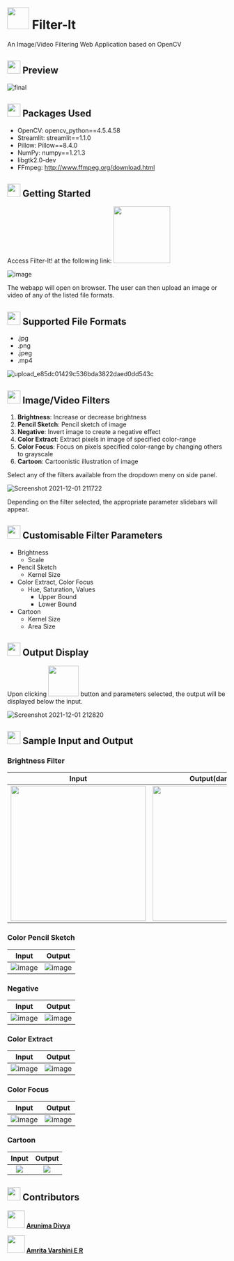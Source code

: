 # <img src="https://cdn-icons-png.flaticon.com/512/5848/5848802.png" width="50"> Filter-It 
An Image/Video Filtering Web Application based on OpenCV


## <img src="https://cdn-icons.flaticon.com/png/512/2116/premium/2116837.png?token=exp=1638376196~hmac=1bc46c817e20527c189ac726fa36371a" width="30"> Preview 

![final](https://user-images.githubusercontent.com/56351732/144272641-b50d475e-d368-4ff1-a3ed-178f0515fdf1.gif)


## <img src="https://cdn-icons.flaticon.com/png/512/3038/premium/3038089.png?token=exp=1638376160~hmac=360a42fcec6d84c3494396f1740a38a9" width="30"> Packages Used 
* OpenCV: opencv_python==4.5.4.58
* Streamlit: streamlit==1.1.0
* Pillow: Pillow==8.4.0
* NumPy: numpy==1.21.3
* libgtk2.0-dev
* FFmpeg: http://www.ffmpeg.org/download.html


## <img src="https://cdn-icons-png.flaticon.com/512/495/495530.png" width="30"> Getting Started 
Access Filter-It! at the following link: <a 
   href="https://share.streamlit.io/amvarsh/filter-it/main/filter_it.py">
  <img src="https://img.shields.io/badge/Filter--It-Streamlit-red" width=130>

</a>

![image](https://user-images.githubusercontent.com/56351732/144272956-bb0e9c7a-576f-4a38-b4c7-c1bfe3d7ef97.png)

The webapp will open on browser. The user can then upload an image or video of any of the listed file formats.


## <img src="https://cdn-icons-png.flaticon.com/512/1205/1205526.png" width="30"> Supported File Formats 
* .jpg
* .png
* .jpeg
* .mp4

![upload_e85dc01429c536bda3822daed0dd543c](https://user-images.githubusercontent.com/56351732/144273114-9e9b5d80-51c0-4b40-9765-07f13ce8dc53.png)

## <img src="https://cdn-icons-png.flaticon.com/512/3204/3204021.png" width="30"> Image/Video Filters 
1. **Brightness**: Increase or decrease brightness
2. **Pencil Sketch**: Pencil sketch of image
3. **Negative**: Invert image to create a negative effect
4. **Color Extract**: Extract pixels in image of specified color-range
5. **Color Focus**: Focus on pixels specified color-range by changing others to grayscale 
6. **Cartoon**: Cartoonistic illustration of image

Select any of the filters available from the dropdown meny on side panel.

![Screenshot 2021-12-01 211722](https://user-images.githubusercontent.com/56351732/144273146-dd66a576-76c1-4f22-a9d4-28f1bf03b4be.png)


Depending on the filter selected, the appropriate parameter slidebars will appear.

## <img src="https://cdn-icons-png.flaticon.com/512/3132/3132084.png" width="30"> Customisable Filter Parameters 

* Brightness
    * Scale
* Pencil Sketch
    * Kernel Size
* Color Extract, Color Focus
    * Hue, Saturation, Values
        * Upper Bound
        * Lower Bound
* Cartoon
    * Kernel Size
    * Area Size

## <img src="https://cdn-icons-png.flaticon.com/512/916/916054.png" width="30"> Output Display 

Upon clicking <img src="https://img.shields.io/badge/Submit-_-green" width="70"> button and parameters selected, the output will be displayed below the input.

![Screenshot 2021-12-01 212820](https://user-images.githubusercontent.com/56351732/144273242-fa485c4c-a5d5-4243-8442-e544e16419be.png)


## <img src="https://cdn-icons.flaticon.com/png/512/2914/premium/2914192.png?token=exp=1638375841~hmac=4dbf0560287ffb6f46020bb19cbbed4e" width="30"> Sample Input and Output 
### Brightness Filter
| Input | Output(darkened) | Output(brightened) |
| :---: | :---: | :---: |
|<img src="https://user-images.githubusercontent.com/56351732/143309525-d3c0835a-d24c-4647-80d4-7e25230cde9b.png" width="310">| <img src="https://user-images.githubusercontent.com/56351732/143309564-864bddce-615e-4219-ae84-a4288b80c3b8.png" width="310">| <img src="https://user-images.githubusercontent.com/56351732/143309645-4538a70d-028a-4d71-8be9-096b617a8d3e.png" width="310">|

### Color Pencil Sketch
| Input | Output |
| :---: | :---: |
| ![image](https://user-images.githubusercontent.com/56351732/144130416-3534621b-4a19-4976-b5db-025a7b6083d8.jpeg)| ![image](https://user-images.githubusercontent.com/56351732/144130426-7212f30e-a4ca-4637-b057-2239d2190f1d.jpeg) | 

### Negative
| Input | Output |
| :---: | :---: |
| ![image](https://user-images.githubusercontent.com/70822829/142995051-77c932cb-533d-409c-b2d5-8e049a2cbd95.png)| ![image](https://user-images.githubusercontent.com/70822829/142995109-446ac629-88ad-4d54-9d2e-ceeefea76014.png) | 

### Color Extract
| Input | Output |
| :---: | :---: |
| ![image](https://user-images.githubusercontent.com/56351732/144130912-78b6c606-58d4-4311-8542-0dcb7285287d.jpeg) | ![image](https://user-images.githubusercontent.com/56351732/144130905-7e10b125-4ebd-462b-a02b-bcbd532436fb.jpeg) | 

### Color Focus
| Input | Output |
| :---: | :---: |
| ![image](https://user-images.githubusercontent.com/56351732/144131988-68515282-f80a-413a-9f30-109e8eecba9c.jpeg)| ![image](https://user-images.githubusercontent.com/56351732/144131995-4d7f66d9-add0-40da-ae56-7e74fb775a88.jpeg) |

### Cartoon
| Input | Output |
| :---: | :---: |
| <img src="https://user-images.githubusercontent.com/70822829/144203186-5fa9da01-f594-42bf-8b63-047faa294228.png">|<img src="https://user-images.githubusercontent.com/70822829/144203222-42b880d0-29f4-4947-b0bc-7dfe6cceb8c3.png"> |

## <img src="https://cdn-icons-png.flaticon.com/512/3791/3791146.png" width="30"> Contributors 

<img src="https://user-images.githubusercontent.com/56351732/144274356-b4e1bcfc-3010-4fd0-8393-af090a461270.png" width=40> [**Arunima Divya**](https://github.com/arunimadivya/)

<img src="https://user-images.githubusercontent.com/56351732/144274340-4a1f243f-ea68-4636-b660-01cb377821d9.png" width=40> [**Amrita Varshini E R**](https://github.com/amvarsh/)

